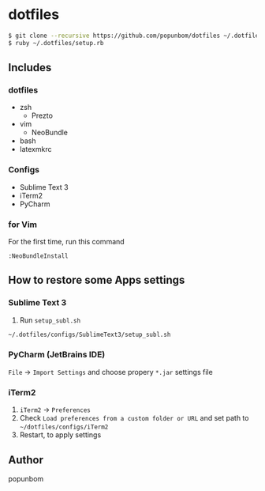 # dotfiles

```bash
$ git clone --recursive https://github.com/popunbom/dotfiles ~/.dotfiles
$ ruby ~/.dotfiles/setup.rb
```

## Includes

### dotfiles
- zsh
   + Prezto
- vim
   + NeoBundle
- bash
- latexmkrc

### Configs
- Sublime Text 3
- iTerm2
- PyCharm

### for Vim
For the first time, run this command
```vim
:NeoBundleInstall
```


## How to restore some Apps settings

### Sublime Text 3
1. Run `setup_subl.sh`
```bash
~/.dotfiles/configs/SublimeText3/setup_subl.sh
```

### PyCharm (JetBrains IDE)
`File` -> `Import Settings` and choose propery `*.jar` settings file

### iTerm2
1. `iTerm2` -> `Preferences`
1. Check `Load preferences from a custom folder or URL` and set path to `~/dotfiles/configs/iTerm2` 
1. Restart, to apply settings


## Author
popunbom
